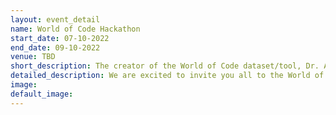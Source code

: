 ```yaml
---
layout: event_detail
name: World of Code Hackathon
start_date: 07-10-2022
end_date: 09-10-2022
venue: TBD
short_description: The creator of the World of Code dataset/tool, Dr. Audris Mockus, will be visiting Ireland for organizing the hackathon. The event is open to students at all levels, postdocs, faculties, and everyone else who is interested.
detailed_description: We are excited to invite you all to the World of Code Hackathon, due to take place between October 7-9. The creator of the World of Code dataset/tool, Dr. Audris Mockus, will be visiting Ireland for organizing the hackathon. The event is open to students at all levels, postdocs, faculties, and everyone else who is interested. Participants in previous events include faculty members in various universities including CMU, University of Auckland (New Zealand), and employees of companies like GitHub. All you need is basic knowledge of some shell commands and/or Python. As an additional incentive for participation, World of Code is featured in the "mining challenge" track of the Mining Software Repositories (MSR) conference, 2023. So, the participants will have a higher chance of being able to publish the work they do in the hackathon in this track. See details - <https://conf.researchr.org/track/msr-2023/msr-2023-mining-challenge#Call-for-Mining-Challenge-Papers>. Please fill out this form so that we know you are interested: <https://forms.gle/u1B9wC2jHoNHoHKDA>. See more details on World of Code - <https://worldofcode.org/>.
image:
default_image:
---
```

